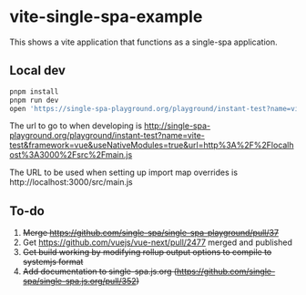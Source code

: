 # vite-single-spa-example

This shows a vite application that functions as a single-spa application.

## Local dev

```sh
pnpm install
pnpm run dev
open 'https://single-spa-playground.org/playground/instant-test?name=vite-test&framework=vue&useNativeModules=true&url=https%3A%2F%2Flocalhost%3A3000%2Fsrc%2Fmain.js'
```

The url to go to when developing is http://single-spa-playground.org/playground/instant-test?name=vite-test&framework=vue&useNativeModules=true&url=http%3A%2F%2Flocalhost%3A3000%2Fsrc%2Fmain.js


The URL to be used when setting up import map overrides is http://localhost:3000/src/main.js

## To-do

1. ~~Merge https://github.com/single-spa/single-spa-playground/pull/37~~
2. Get https://github.com/vuejs/vue-next/pull/2477 merged and published
3. ~~Get build working by modifying rollup output options to compile to systemjs format~~
4. ~~Add documentation to single-spa.js.org (https://github.com/single-spa/single-spa.js.org/pull/352)~~
